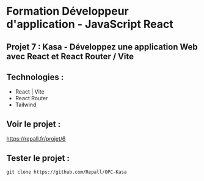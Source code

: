 # Formation Développeur d'application - JavaScript React

## Projet 7 : Kasa - Développez une application Web avec React et React Router / Vite

## Technologies :

- React | Vite
- React Router
- Tailwind

## Voir le projet : 

https://repall.fr/projet/6

## Tester le projet :

```terminal
git clone https://github.com/Repall/OPC-Kasa
```